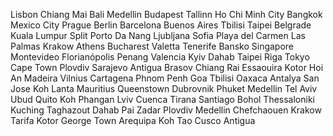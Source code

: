 Lisbon
Chiang Mai
Bali
Medellin
Budapest
Tallinn
Ho Chi Minh City
Bangkok
Mexico City
Prague
Berlin
Barcelona
Buenos Aires
Tbilisi
Taipei
Belgrade
Kuala Lumpur
Split
Porto
Da Nang
Ljubljana
Sofia
Playa del Carmen
Las Palmas
Krakow
Athens
Bucharest
Valetta
Tenerife
Bansko
Singapore
Montevideo
Florianópolis
Penang
Valencia
Kyiv
Dahab
Taipei
Riga
Tokyo
Cape Town
Plovdiv
Sarajevo
Antigua
Brasov
Chiang Rai
Essaouira
Kotor
Hoi An
Madeira
Vilnius
Cartagena
Phnom Penh
Goa
Tbilisi
Oaxaca
Antalya
San Jose
Koh Lanta
Mauritius
Queenstown
Dubrovnik
Phuket
Medellin
Tel Aviv
Ubud
Quito
Koh Phangan
Lviv
Cuenca
Tirana
Santiago
Bohol
Thessaloniki
Kuching
Taghazout
Dahab
Pai
Zadar
Plovdiv
Medellin
Chefchaouen
Krakow
Tarifa
Kotor
George Town
Arequipa
Koh Tao
Cusco
Antigua